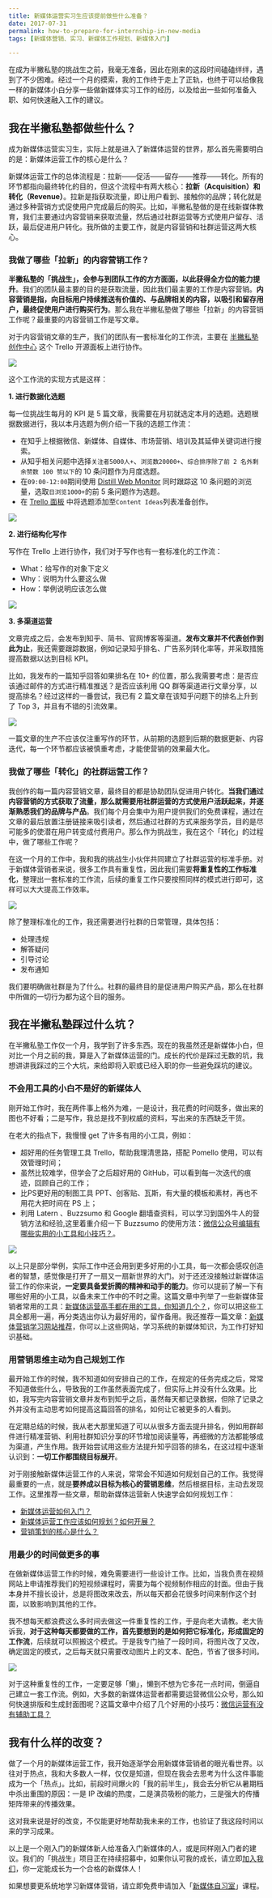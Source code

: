```yaml
---
title: 新媒体运营实习生应该提前做些什么准备？  
date: 2017-07-31
permalink: how-to-prepare-for-internship-in-new-media
tags: [新媒体营销、实习、新媒体工作规划、新媒体入门]

---
```



在成为半撇私塾的挑战生之前，我毫无准备，因此在刚来的这段时间磕磕绊绊，遇到了不少困难。经过一个月的摸索，我的工作终于走上了正轨，也终于可以给像我一样的新媒体小白分享一些做新媒体实习工作的经历，以及给出一些如何准备入职、如何快速融入工作的建议。

## 我在半撇私塾都做些什么？  
        
成为新媒体运营实习生，实际上就是进入了新媒体运营的世界，那么首先需要明白的是：新媒体运营工作的核心是什么？

新媒体运营工作的总体流程是：拉新——促活——留存——推荐——转化。所有的环节都指向最终转化的目的，但这个流程中有两大核心：**拉新（Acquisition）和转化（Revenue）**。拉新是指获取流量，即让用户看到、接触你的品牌；转化就是通过多种营销方式促使用户完成最后的购买。比如，半撇私塾做的是在线新媒体教育，我们主要通过内容营销来获取流量，然后通过社群运营等方式使用户留存、活跃，最后促进用户转化。我所做的主要工作，就是内容营销和社群运营这两大核心。

### 我做了哪些「拉新」的内容营销工作？

**半撇私塾的「挑战生」，会参与到团队工作的方方面面，以此获得全方位的能力提升**。我们的团队最主要的目的是获取流量，因此我们最主要的工作是内容营销。**内容营销是指，向目标用户持续推送有价值的、与品牌相关的内容，以吸引和留存用户，最终促使用户进行购买行为**。那么我在半撇私塾做了哪些「拉新」的内容营销工作呢？最重要的内容营销工作是写文章。

对于内容营销文章的生产，我们的团队有一套标准化的工作流，主要在 [半撇私塾创作中心](https://trello.com/b/Cadm1bLB/%E5%8D%8A%E6%92%87%E7%A7%81%E5%A1%BE%E5%88%9B%E4%BD%9C%E4%B8%AD%E5%BF%83) 这个 Trello 开源面板上进行协作。

![](http://cdn.bpteach.com/17-7-31/44686771.jpg)

这个工作流的实现方式是这样：  

**1. 进行数据化选题** 

每一位挑战生每月的 KPI 是 5 篇文章，我需要在月初就选定本月的选题。选题根据数据进行，我以本月选题为例介绍一下我的选题工作流：
* 在知乎上根据微信、新媒体、自媒体、市场营销、培训及其延伸关键词进行搜索。
* 从知乎相关问题中选择`关注者5000人+`、`浏览数20000+`、`综合排序除了前 2 名外剩余赞数 100 赞以下`的 10 条问题作为月度选题。
* 在`09:00-12:00`期间使用 [Distill Web Monitor](https://chrome.google.com/webstore/detail/distill-web-monitor/inlikjemeeknofckkjolnjbpehgadgge?hl=zh-CN) 同时跟踪这 10 条问题的浏览量，选取`日浏览1000+`的前 5 条问题作为选题。
* 在  [Trello 面板](https://trello.com/b/Cadm1bLB/%E5%8D%8A%E6%92%87%E7%A7%81%E5%A1%BE%E5%88%9B%E4%BD%9C%E4%B8%AD%E5%BF%83) 中将选题添加至`Content Ideas`列表准备创作。

![](http://cdn.bpteach.com/17-7-31/29471496.jpg)

**2. 进行结构化写作**

写作在 Trello 上进行协作，我们对于写作也有一套标准化的工作流：

* What：给写作的对象下定义 
* Why：说明为什么要这么做
* How：举例说明应该怎么做  

![](http://cdn.bpteach.com/17-8-1/50573190.jpg)

**3. 多渠道运营**

文章完成之后，会发布到知乎、简书、官网博客等渠道。**发布文章并不代表创作到此为止**，我还需要跟踪数据，例如记录知乎排名、广告系列转化率等，并采取措施提高数据以达到目标 KPI。

比如，我发布的一篇知乎回答如果排名在 10+ 的位置，那么我需要考虑：是否应该通过邮件的方式进行精准推送？是否应该利用 QQ 群等渠道进行文章分享，以提高排名？经过这样的一番尝试，我已有 2 篇文章在该知乎问题下的排名上升到了 Top 3，并且有不错的引流效果。

![](http://cdn.bpteach.com/17-8-1/81096241.jpg)

一篇文章的生产不应该仅注重写作的环节，从前期的选题到后期的数据更新、内容迭代，每一个环节都应该被慎重考虑，才能使营销的效果最大化。

### 我做了哪些「转化」的社群运营工作？

我创作的每一篇内容营销文章，最终目的都是协助团队促进用户转化。**当我们通过内容营销的方式获取了流量，那么就需要用社群运营的方式使用户活跃起来，并逐渐熟悉我们的品牌与产品**。我们每个月会集中为用户提供我们的免费课程，通过在文章的最后放置注册链接来吸引读者，然后通过社群的方式来服务学员，目的是尽可能多的使潜在用户转变成付费用户。那么作为挑战生，我在这个「转化」的过程中，做了哪些工作呢？

在这一个月的工作中，我和我的挑战生小伙伴共同建立了社群运营的标准手册。对于新媒体营销者来说，很多工作具有重复性，因此我们需要**将重复性的工作标准化**，整理出一套标准的工作流，后续的重复工作只要按照同样的模式进行即可，这样可以大大提高工作效率。

![](http://cdn.bpteach.com/17-7-31/87007930.jpg)

除了整理标准化的工作，我还需要进行社群的日常管理，具体包括：
- 处理违规
- 解答疑问
- 引导讨论
- 发布通知  

我们要明确做社群是为了什么。社群的最终目的是促进用户购买产品，那么在社群中所做的一切行为都为这个目的服务。

## 我在半撇私塾踩过什么坑？  

在半撇私塾工作仅一个月，我学到了许多东西。现在的我虽然还是新媒体小白，但对比一个月之前的我，算是入了新媒体运营的门。成长的代价是踩过无数的坑，我想讲讲我踩过的三个大坑，来给即将入职或已经入职的你一些避免踩坑的建议。

### 不会用工具的小白不是好的新媒体人

刚开始工作时，我在两件事上格外为难，一是设计，我花费的时间既多，做出来的图也不好看；二是写作，我总是找不到权威的资料，写出来的东西缺乏干货。

在老大的指点下，我慢慢 get 了许多有用的小工具，例如：
* 超好用的任务管理工具 Trello，帮助我理清思路，搭配 Pomello 使用，可以有效管理时间；  
* 虽然比较难学，但学会了之后超好用的 GitHub，可以看到每一次迭代的痕迹，回顾自己的工作；  
* 比PS更好用的制图工具 PPT、创客贴、瓦斯，有大量的模板和素材，再也不用花大把时间在 PS 上；
* 利用 Latern 、Buzzsumo 和 Google 翻墙查资料，可以学习到国外牛人的营销方法和经验,这里着重介绍一下 Buzzsumo 的使用方法：[微信公众号编辑有哪些实用的小工具和小技巧？](https://www.zhihu.com/question/35046637/answer/204883215)。

![](http://cdn.bpteach.com/17-7-31/92852815.jpg)

以上只是部分举例，实际工作中还会用到更多好用的小工具，每一次都会感叹创造者的智慧，感觉像是打开了一扇又一扇新世界的大门。对于还还没接触过新媒体运营工作的你来说，**一定要具备爱折腾的精神和动手的能力**。你可以提前了解一下有哪些好用的小工具，以备未来工作中的不时之需。这篇文章中列举了一些新媒体营销者常用的工具：[新媒体运营高手都在用的工具，你知道几个？](https://www.zhihu.com/question/50821464/answer/191409645)，你可以把这些工具全都用一遍，再分类选出你认为最好用的，留作备用。我还推荐一篇文章：[新媒体营销学习网站推荐](https://www.zhihu.com/question/28492192/answer/172965112)，你可以上这些网站，学习系统的新媒体知识，为工作打好知识基础。

### 用营销思维主动为自己规划工作  

最开始工作的时候，我不知道如何安排自己的工作，在规定的任务完成之后，常常不知道做些什么，导致我的工作虽然表面完成了，但实际上并没有什么效果。比如，我写完内容营销文章并发布到知乎之后，虽然每天都记录数据，但除了记录之外并没有主动思考如何提高这篇回答的排名，如何让它被更多的人看到。

在定期总结的时候，我从老大那里知道了可以从很多方面去提升排名，例如用群邮件进行精准营销、利用社群知识分享的环节增加阅读量等，再细微的方法都能够成为渠道，产生作用。我开始尝试用这些方法提升知乎回答的排名，在这过程中逐渐认识到：**一切工作都围绕目标展开**。

对于刚接触新媒体运营工作的人来说，常常会不知道如何规划自己的工作。我觉得最重要的一点，就是**要养成以目标为核心的营销思维**，然后根据目标，主动去发现工作。这里推荐一些文章，帮助新媒体运营新人快速学会如何规划工作：  

* [新媒体运营如何入门？](https://www.zhihu.com/question/29450883/answer/194269431)  
* [新媒体运营工作应该如何规划？如何开展？](https://www.zhihu.com/question/26156973/answer/191684097)  
* [营销策划的核心是什么？](https://www.zhihu.com/question/26771121/answer/203846806)



### 用最少的时间做更多的事

在做新媒体运营工作的时候，难免需要进行一些设计工作。比如，当我负责在视频网站上申请推荐我们的短视频课程时，需要为每个视频制作相应的封面。但由于我本身并不擅长设计，总是将图改来改去，所以每天都会花很多时间来制作这个封面，以致影响到其他的工作。

我不想每天都浪费这么多时间去做这一件重复性的工作，于是向老大请教。老大告诉我，**对于这种每天都要做的工作，首先要想到的是如何把它标准化，形成固定的工作流**，后续就可以照搬这个模式。于是我专门抽了一段时间，将图片改了又改，确定固定的模式，之后每天就只需要改动图片上的文本、配色，节省了很多时间。

![](http://cdn.bpteach.com/17-7-31/52106348.jpg)

对于这种重复性的工作，一定要足够「懒」，懒到不想为它多花一点时间，倒逼自己建立一套工作流。例如，大多数的新媒体运营者都需要运营微信公众号，那么如何快速排版和生成封面图呢？这篇文章中介绍了几个好用的小技巧：[微信运营有没有辅助工具？](https://www.zhihu.com/question/20981010/answer/199741958)

## 我有什么样的改变？
做了一个月的新媒体运营工作，我开始逐渐学会用新媒体营销者的眼光看世界。以往对于热点，我和大多数人一样，仅仅是知道，但现在我会去思考为什么这件事能成为一个「热点」。比如，前段时间爆火的「我的前半生」，我会去分析它从暑期档中杀出重围的原因：一是 IP 改编的热度，二是演员吸粉的能力，三是强大的传播矩阵带来的传播效果。

这对我来说是好的改变，不仅能更好地帮助我未来的工作，也验证了我这段时间以来的学习成果。

以上是一个刚入门的新媒体新人给准备入门新媒体的人，或是同样刚入门者的建议。我们的「挑战生」项目正在持续招募中，如果你认可我的成长，请立即[加入我们](http://www.bpteach.com/join-us)，你一定能成长为一个合格的新媒体人！

如果想要更系统地学习新媒体营销，请立即免费申请加入「[新媒体自习室](http://learn.bpteach.com/course/100?utm_source=zhihu.com&utm_medium=referral&utm_campaign=mkg102-lx&utm_term=how-to-prepare-for-internship-in-new-media&utm_content=textlink)」课程。

